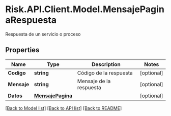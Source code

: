 # Risk.API.Client.Model.MensajePaginaRespuesta
Respuesta de un servicio o proceso
## Properties

Name | Type | Description | Notes
------------ | ------------- | ------------- | -------------
**Codigo** | **string** | Código de la respuesta | [optional] 
**Mensaje** | **string** | Mensaje de la respuesta | [optional] 
**Datos** | [**MensajePagina**](MensajePagina.md) |  | [optional] 

[[Back to Model list]](../README.md#documentation-for-models) [[Back to API list]](../README.md#documentation-for-api-endpoints) [[Back to README]](../README.md)


